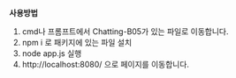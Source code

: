 **사용방법**
1. cmd나 프롬프트에서 Chatting-B05가 있는 파일로 이동합니다.
2. npm i 로 패키지에 있는 파일 설치
3. node app.js 실행
4. http://localhost:8080/ 으로 페이지를 이동합니다.
